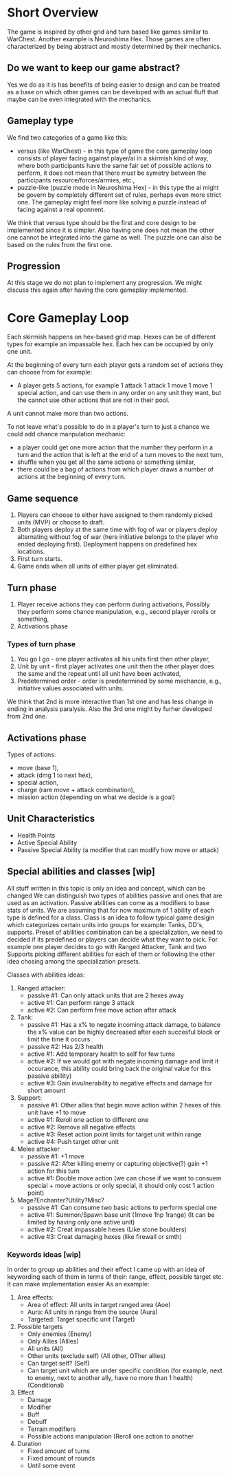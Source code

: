 # Short Overview

The game is inspired by other grid and turn based like games similar
to WarChest. Another example is Neuroshima Hex. Those games are often
characterized by being abstract and mostly determined by
their mechanics.

## Do we want to keep our game abstract?

Yes we do as it is has benefits of being easier to design and
can be treated as a base on which other games can be developed
with an actual fluff that maybe can be even integrated with
the mechanics.

## Gameplay type

We find two categories of a game like this:

- versus (like WarChest) - in this type of game the core gameplay loop consists of player facing against player/ai
  in a skirmish kind of way, where both participants have the same fair set of possible actions to perform,
  it does not mean that there must be symetry between the participants resource/forces/armies, etc.,
- puzzle-like (puzzle mode in Neuroshima Hex) - in this type the ai might be govern by completely different set of
  rules, perhaps even more strict one. The gameplay might feel more like solving a puzzle instead of facing against
  a real oponnent.

We think that versus type should be the first and core design to be implemented since it is simpler. Also having one
does not mean the other one cannot be integrated into the game as well. The puzzle one can also be based on the rules
from the first one.

## Progression

At this stage we do not plan to implement any progression. We might discuss this again after having the core gameplay
implemented.

# Core Gameplay Loop

Each skirmish happens on hex-based grid map. Hexes can be of different types for example an impassable hex.
Each hex can be occupied by only one unit.

At the beginning of every turn each player gets a random set of actions they can choose from for example:
- A player gets 5 actions, for example 1 attack 1 attack 1 move 1 move 1 special action, and can use them
  in any order on any unit they want, but the cannot use other actions that are not in their pool.

A unit cannot make more than two actions.


To not leave what's possible to do in a player's turn to just a chance we could add chance manpulation mechanic:

- a player could get one more action that the number they perform in a turn and the action that is left at the end of a turn moves to the next turn,
- shuffle when you get all the same actions or something similar,
- there could be a bag of actions from which player draws a number of actions at the beginning of every turn.

## Game sequence

1. Players can choose to either have assigned to them randomly picked units (MVP) or choose to draft.
2. Both players deploy at the same time with fog of war or players deploy alternating without fog of war (here initiative belongs to the player who ended deploying first).
   Deployment happens on predefined hex locations.
3. First turn starts.
4. Game ends when all units of either player get eliminated.

## Turn phase

1. Player receive actions they can perform during activations,
   Possibly they perform some chance manipulation, e.g., second player rerolls or something,
2. Activations phase

### Types of turn phase
1. You go I go - one player activates all his units first then other player,
2. Unit by unit - first player activates one unit then the other player does the same and the repeat until all unit have been activated,
3. Predetermined order - order is predetermined by some mechancie, e.g., initiative values associated with units.

We think that 2nd is more interactive than 1st one and has less change in ending in analysis paralysis. Also the 3rd one might
by furher developed from 2nd one.

## Activations phase

Types of actions:
- move (base 1),
- attack (dmg 1 to next hex),
- special action,
- charge (rare move + attack combination),
- mission action (depending on what we decide is a goal)

## Unit Characteristics

- Health Points
- Active Special Ability
- Passive Special Ability (a modifier that can modify how move or attack)

## Special abilities and classes [wip]
All stuff written in this topic is only an idea and concept, which can be changed
We can distinguish two types of abilities passive and ones that are used as an activation. Passive abilities can come as a modifiers to base stats of units. 
We are assuming that for now maximum of 1 ability of each type is defined for a class.
Class is an idea to follow typical game desigin which categorizes certain units into groups for example: Tanks, DD's, supports.
Preset of abilities combination can be a specialization, we need to decided if its predefined or players can decide what they want to pick.
For example one player decides to go with Ranged Attacker, Tank and two Supports picking different abilities for each of them or following the other idea chosing among the specialization presets.

Classes with abilities ideas:
1. Ranged attacker:
   - passive #1: Can only attack units that are 2 hexes away
   - active #1: Can perform range 3 attack
   - active #2: Can perform free move action after attack
2. Tank:
   - passive #1: Has a x% to negate incoming attack damage, to balance the x% value can be highly decreased after each succesful block or limit the time it occurs
   - passive #2: Has 2/3 health
   - active #1: Add temporary health to self for few turns
   - active #2: If we would got with negate incoming damage and limit it occurance, this ability could bring back the original value for this passive abillity)
   - active #3: Gain invulnerability to negative effects and damage for short amount
3. Support:
   - passive #1: Other allies that begin move action within 2 hexes of this unit have +1 to move
   - active #1: Reroll one action to different one
   - active #2: Remove all negative effects
   - active #3: Reset action point limits for target unit within range
   - active #4: Push target other unit
4. Melee attacker
   - passive #1: +1 move
   - passive #2: After killing enemy or capturing objective(?) gain +1 action for this turn
   - active #1: Double move action (we can chose if we want to consuem special + move actions or only special, it should only cost 1 action point)
5. Mage?Enchanter?Utility?Misc?
   - passive #1: Can consume two basic actions to perform special one
   - active #1: Summon/Spawn base unit (1move 1hp 1range) (It can be limited by having only one active unit)
   - active #2: Creat impassable hexes (Like stone boulders)
   - active #3: Creat damaging hexes (like firewall or smth)

### Keywords ideas [wip]

In order to group up abilities and their effect I came up with an idea of keywording each of them in terms of their: range, effect, possible target etc.
It can make implementation easier
As an example:
1. Area effects:
   - Area of effect: All units in target ranged area (Aoe)
   - Aura: All units in range from the source (Aura)
   - Targeted: Target specific unit (Target)
2. Possible targets
   - Only enemies (Enemy)
   - Only Allies (Allies)
   - All units (All)
   - Other units (exclude self) (All other, OTher allies)
   - Can target self? (Self)
   - Can target unit which are under specific condition (for example, next to enemy, next to another ally, have no more than 1 health) (Conditional)
3. Effect
     - Damage
     - Modifier
     - Buff
     - Debuff
     - Terrain modifiers 
     - Possible actions manipulation (Reroll one action to another
4. Duration
     - Fixed amount of turns
     - Fixed amount of rounds
     - Until some event

 

